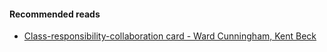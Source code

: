 #### Recommended reads
* [Class-responsibility-collaboration card - Ward Cunningham, Kent Beck](https://en.wikipedia.org/wiki/Class-responsibility-collaboration_card)